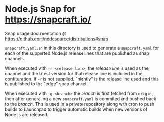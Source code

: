 # Node.js Snap for https://snapcraft.io/

Snap usage documentation @ https://github.com/nodesource/distributions#snap

`snapcraft.yaml.sh` in this directory is used to generate a `snapcraft.yaml` for each of the supported Node.js release lines that are published as shap channels.

When executed with `-r <release line>`, the _release line_ is used as the channel and the latest version for that release line is included in the confituration. If `-r` is not supplied, "nightly" is the release line used and this is published to the "edge" snap channel.

When executed with `-g <branch>` the _branch_ is first fetched from `origin`, then after generating a new `snapcraft.yaml` is commited and pushed back to the _branch_. This is used in a private repository along with cron to push builds to Launchpad to trigger automatic builds when new versions of Node.js are released.
